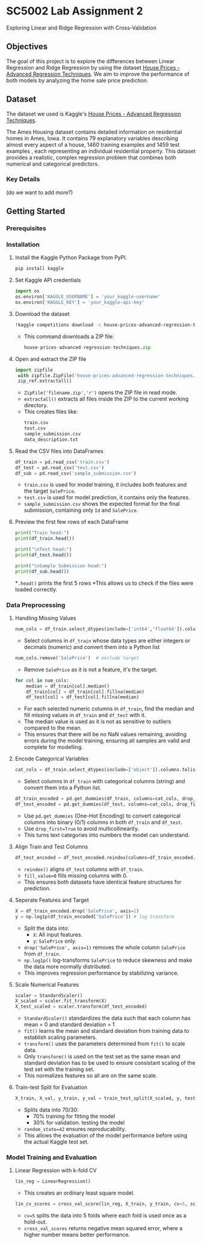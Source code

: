 # SC5002 Lab Assignment 2
Exploring Linear and Ridge Regression with Cross-Validation 

## Objectives
The goal of this project is to explore the differences between Linear Regression and Ridge Regression by using the dataset [House Prices - Advanced Regression Techniques](https://www.kaggle.com/competitions/house-prices-advanced-regression-techniques/data). We aim to improve the performance of both models by analyzing the home sale price prediction. 


## Dataset
The dataset we used is Kaggle's [House Prices - Advanced Regression Techniques](https://www.kaggle.com/competitions/house-prices-advanced-regression-techniques/data). 

The Ames Housing dataset contains detailed information on residential homes in Ames, Iowa. It contains 79 explanatory variables describing almost every aspect of a house, 1460 training examples and 1459 test examples , each representing an individual residential property. This dataset provides a realistic, complex regression problem that combines both numerical and categorical predictors. 

### Key Details 
(do we want to add more?)


## Getting Started
### Prerequisites

### Installation
1. Install the Kaggle Python Package from PyPI.
   ```sh
   pip install kaggle
   ```
   
2. Set Kaggle API credentials
   ```python
   import os
   os.environ['KAGGLE_USERNAME'] = 'your_kaggle-username'
   os.environ['KAGGLE_KEY'] = 'your_kaggle-api-key'
   ```
   
3. Download the dataset
   ```sh
   !kaggle competitions download -c house-prices-advanced-regression-techniques
   ```
    * This command downloads a ZIP file:
      ```python
      house-prices-advanced-regression-techniques.zip
      ```
      
4. Open and extract the ZIP file
   ```python
   import zipfile
    with zipfile.ZipFile('house-prices-advanced-regression-techniques.zip', 'r') as zip_ref:
    zip_ref.extractall()
   ```
   * `ZipFile('filename.zip','r')` opens the ZIP file in read mode.
   * `extractall()` extracts all files inside the ZIP to the current working directory.
   * This creates files like:
     ```sh
     train.csv
     test.csv
     sample_submission.csv
     data_description.txt
     ```
     
5. Read the CSV files into DataFrames
   ```python
   df_train = pd.read_csv('train.csv')
   df_test = pd.read_csv('test.csv')
   df_sub = pd.read_csv('sample_submission.csv')
   ```
   * `train.csv` is used for model training, it includes both features and the target `SalePrice`.
   * `test.csv` is used for model prediction, it contains only the features.
   * `sample_submission.csv` shows the expected format for the final submission, containing only `Id` and `SalePrice`.
  
6. Preview the first few rows of each DataFrame
   ```python
   print("Train head:")
   print(df_train.head())
   
   print("\nTest head:")
   print(df_test.head())
   
   print("\nSample Submission head:")
   print(df_sub.head())
   ```
   *`.head()` prints the first 5 rows
   *This allows us to check if the files were loaded correctly.
   
### Data Preprocessing 
1. Handling Missing Values
   ```python
   num_cols = df_train.select_dtypes(include=['int64','float64']).columns.tolist()
   ```
   * Select columns in `df_train` whose data types are either integers or decimals (numeric) and convert them into a Python list
   ```python
   num_cols.remove('SalePrice')  # exclude target
   ```
   * Remove `SalePrice` as it is not a feature, it's the target.
   ```python
   for col in num_cols:
       median = df_train[col].median()
       df_train[col] = df_train[col].fillna(median)
       df_test[col] = df_test[col].fillna(median)
   ```
   * For each selected numeric columns in `df_train`, find the median and fill missing values in `df_train` and `df_test` with it.
   * The median value is used as it is not as sensitive to outliers compared to the mean.
   * This ensures that there will be no NaN values remaining, avoiding errors during the model training, ensuring all samples are valid and complete for modelling.
   
2. Encode Categorical Variables
   ```python
   cat_cols = df_train.select_dtypes(include=['object']).columns.tolist()!
   ```
   * Select columns in `df_train` with categorical columns (string) and convert them into a Python list.
   ```python
   df_train_encoded = pd.get_dummies(df_train, columns=cat_cols, drop_first=True)
   df_test_encoded = pd.get_dummies(df_test, columns=cat_cols, drop_first=True)
   ```
   * Use `pd.get_dummies` (One-Hot Encoding) to convert categorical columns into binary (0/1) columns in both `df_train` and `df_test`.
   * Use `drop_first=True` to avoid multicollinearity.
   * This turns text categories into numbers the model can understand.

3. Align Train and Test Columns
   ```python
   df_test_encoded = df_test_encoded.reindex(columns=df_train_encoded.columns.drop('SalePrice'), fill_value=0)
   ```
   * `reindex()` aligns `df_test` columns with `df_train`.
   * `fill_value=0` fills missing columns with 0.
   * This ensures both datasets have identical feature structures for prediction.

4. Seperate Features and Target
   ```python
   X = df_train_encoded.drop('SalePrice', axis=1)
   y = np.log1p(df_train_encoded['SalePrice']) # log transform
   ```
   * Split the data into:
      * `X`: All input features.
      * `y`: `SalePrice` only.
   * `drop('SalePrice', axis=1)` removes the whole column `SalePrice` from `df_train`.
   * `np.log1p()` log-transforms `SalePrice` to reduce skewness and make the data more normally distributed.
   * This improves regression performance by stabilizing variance.

5. Scale Numerical Features
   ```python
   scaler = StandardScaler()
   X_scaled = scaler.fit_transform(X)
   X_test_scaled = scaler.transform(df_test_encoded)
   ```
   * `StandardScaler()` standardizes the data such that each column has mean = 0 and standard deviation = 1
   * `fit()` learns the mean and standard deviation from training data to establish scaling parameters.
   * `transform()` uses the parameters determined from `fit()` to scale data.
   * Only `transform()` is used on the test set as the same mean and standard deviation has to be used to ensure consistant scaling of the test set with the training set. 
   * This normalizes features so all are on the same scale.

6. Train-test Split for Evaluation
   ```python
   X_train, X_val, y_train, y_val = train_test_split(X_scaled, y, test_size=0.3, random_state=42)
   ```
   * Splits data into 70/30:
      * 70% training for fitting the model
      * 30% for validation. testing the model
   * `random_state=42` ensures reproducability.
   * This allows the evaluation of the model performance before using the actual Kaggle test set. 


### Model Training and Evaluation
1. Linear Regression with k-fold CV
   ```python
   lin_reg = LinearRegression()
   ```
   * This creates an ordinary least square model.

   ```python
   lin_cv_scores = cross_val_score(lin_reg, X_train, y_train, cv=5, scoring='neg_mean_squared_error')
   ```
   * `cv=5` splits the data into 5 folds where each fold is used once as a hold-out.
   * `cross_val_scores` returns negative mean squared error, where a higher number means better performance. 

